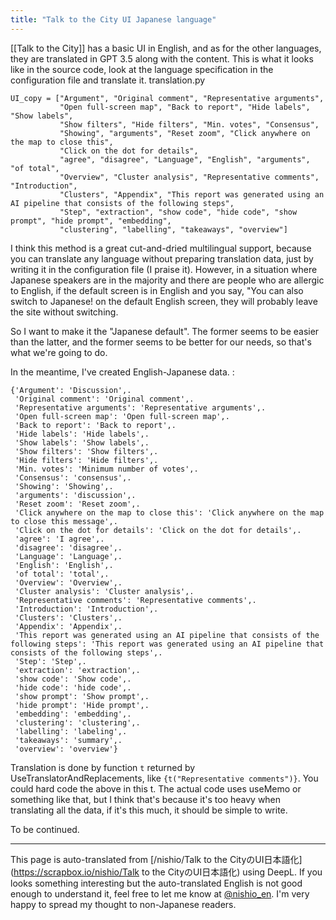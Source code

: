 ```yaml
---
title: "Talk to the City UI Japanese language"
---
```


[[Talk to the City]] has a basic UI in English, and as for the other languages, they are translated in GPT 3.5 along with the content.
This is what it looks like in the source code, look at the language specification in the configuration file and translate it.
translation.py

```
UI_copy = ["Argument", "Original comment", "Representative arguments",
           "Open full-screen map", "Back to report", "Hide labels", "Show labels",
           "Show filters", "Hide filters", "Min. votes", "Consensus",
           "Showing", "arguments", "Reset zoom", "Click anywhere on the map to close this",
           "Click on the dot for details",
           "agree", "disagree", "Language", "English", "arguments", "of total",
           "Overview", "Cluster analysis", "Representative comments", "Introduction",
           "Clusters", "Appendix", "This report was generated using an AI pipeline that consists of the following steps",
           "Step", "extraction", "show code", "hide code", "show prompt", "hide prompt", "embedding",
           "clustering", "labelling", "takeaways", "overview"]
```


I think this method is a great cut-and-dried multilingual support, because you can translate any language without preparing translation data, just by writing it in the configuration file (I praise it).
However, in a situation where Japanese speakers are in the majority and there are people who are allergic to English, if the default screen is in English and you say, "You can also switch to Japanese! on the default English screen, they will probably leave the site without switching.

So I want to make it the "Japanese default".
The former seems to be easier than the latter, and the former seems to be better for our needs, so that's what we're going to do.

In the meantime, I've created English-Japanese data.
:

```
{'Argument': 'Discussion',.
 'Original comment': 'Original comment',.
 'Representative arguments': 'Representative arguments',.
 'Open full-screen map': 'Open full-screen map',.
 'Back to report': 'Back to report',.
 'Hide labels': 'Hide labels',.
 'Show labels': 'Show labels',.
 'Show filters': 'Show filters',.
 'Hide filters': 'Hide filters',.
 'Min. votes': 'Minimum number of votes',.
 'Consensus': 'consensus',.
 'Showing': 'Showing',.
 'arguments': 'discussion',.
 'Reset zoom': 'Reset zoom',.
 'Click anywhere on the map to close this': 'Click anywhere on the map to close this message',.
 'Click on the dot for details': 'Click on the dot for details',.
 'agree': 'I agree',.
 'disagree': 'disagree',.
 'Language': 'Language',.
 'English': 'English',.
 'of total': 'total',.
 'Overview': 'Overview',.
 'Cluster analysis': 'Cluster analysis',.
 'Representative comments': 'Representative comments',.
 'Introduction': 'Introduction',.
 'Clusters': 'Clusters',.
 'Appendix': 'Appendix',.
 'This report was generated using an AI pipeline that consists of the following steps': 'This report was generated using an AI pipeline that consists of the following steps',.
 'Step': 'Step',.
 'extraction': 'extraction',.
 'show code': 'Show code',.
 'hide code': 'hide code',.
 'show prompt': 'Show prompt',.
 'hide prompt': 'Hide prompt',.
 'embedding': 'embedding',.
 'clustering': 'clustering',.
 'labelling': 'labeling',.
 'takeaways': 'summary',.
 'overview': 'overview'}
```


Translation is done by function `t` returned by UseTranslatorAndReplacements, like `{t("Representative comments")}`.
You could hard code the above in this t.
The actual code uses useMemo or something like that, but I think that's because it's too heavy when translating all the data, if it's this much, it should be simple to write.

To be continued.

---
This page is auto-translated from [/nishio/Talk to the CityのUI日本語化](https://scrapbox.io/nishio/Talk to the CityのUI日本語化) using DeepL. If you looks something interesting but the auto-translated English is not good enough to understand it, feel free to let me know at [@nishio_en](https://twitter.com/nishio_en). I'm very happy to spread my thought to non-Japanese readers.